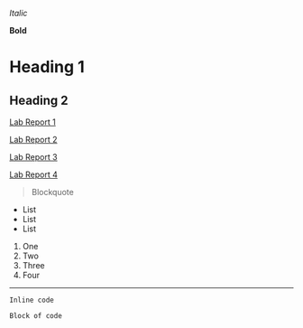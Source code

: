 *Italic*

**Bold**

# Heading 1

## Heading 2

[Lab Report 1](https://eddiej03.github.io/cse15l-lab-reports/lab-report-1-week-2.html)

[Lab Report 2](https://eddiej03.github.io/cse15l-lab-reports/lab-report-2-week-4.html)

[Lab Report 3](https://eddiej03.github.io/cse15l-lab-reports/lab-report-3-week-6.html)

[Lab Report 4](https://eddiej03.github.io/cse15l-lab-reports/lab-report-4-week-8.html)


> Blockquote

- List
- List
- List

1. One
2. Two
3. Three
4. Four

---

`Inline code`

```
Block of code
```
